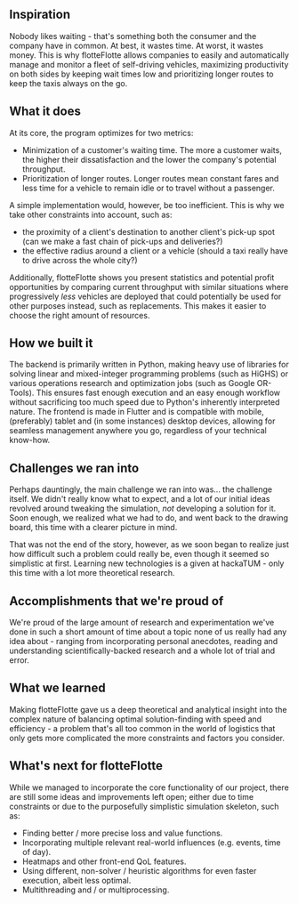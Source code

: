 ## Inspiration
Nobody likes waiting - that's something both the consumer and the company have in common. At best, it wastes time. At worst, it wastes money. This is why flotteFlotte allows companies to easily and automatically manage and monitor a fleet of self-driving vehicles, maximizing productivity on both sides by keeping wait times low and prioritizing longer routes to keep the taxis always on the go. 

## What it does
At its core, the program optimizes for two metrics:
- Minimization of a customer's waiting time. The more a customer waits, the higher their dissatisfaction and the lower the company's potential throughput.
- Prioritization of longer routes. Longer routes mean constant fares and less time for a vehicle to remain idle or to travel without a passenger.

A simple implementation would, however, be too inefficient. This is why we take other constraints into account, such as:
- the proximity of a client's destination to another client's pick-up spot (can we make a fast chain of pick-ups and deliveries?)
- the effective radius around a client or a vehicle (should a taxi really have to drive across the whole city?)

Additionally, flotteFlotte shows you present statistics and potential profit opportunities by comparing current throughput with similar situations where progressively _less_ vehicles are deployed that could potentially be used for other purposes instead, such as replacements. This makes it easier to choose the right amount of resources.

## How we built it
The backend is primarily written in Python, making heavy use of libraries for solving linear and mixed-integer programming problems (such as HiGHS) or various operations research and optimization jobs (such as Google OR-Tools). This ensures fast enough execution and an easy enough workflow without sacrificing too much speed due to Python's inherently interpreted nature. 
The frontend is made in Flutter and is compatible with mobile, (preferably) tablet and (in some instances) desktop devices, allowing for seamless management anywhere you go, regardless of your technical know-how.

## Challenges we ran into
Perhaps dauntingly, the main challenge we ran into was... the challenge itself. We didn't really know what to expect, and a lot of our initial ideas revolved around tweaking the simulation, _not_ developing a solution for it. Soon enough, we realized what we had to do, and went back to the drawing board, this time with a clearer picture in mind.

That was not the end of the story, however, as we soon began to realize just how difficult such a problem could really be, even though it seemed so simplistic at first. Learning new technologies is a given at hackaTUM - only this time with a lot more theoretical research.

## Accomplishments that we're proud of
We're proud of the large amount of research and experimentation we've done in such a short amount of time about a topic none of us really had any idea about - ranging from incorporating personal anecdotes, reading and understanding scientifically-backed research and a whole lot of trial and error. 

## What we learned
Making flotteFlotte gave us a deep theoretical and analytical insight into the complex nature of balancing optimal solution-finding with speed and efficiency - a problem that's all too common in the world of logistics that only gets more complicated the more constraints and factors you consider.

## What's next for flotteFlotte
While we managed to incorporate the core functionality of our project, there are still some ideas and improvements left open; either due to time constraints or due to the purposefully simplistic simulation skeleton, such as:
- Finding better / more precise loss and value functions.
- Incorporating multiple relevant real-world influences (e.g. events, time of day).
- Heatmaps and other front-end QoL features.
- Using different, non-solver / heuristic algorithms for even faster execution, albeit less optimal.
- Multithreading and / or multiprocessing.
